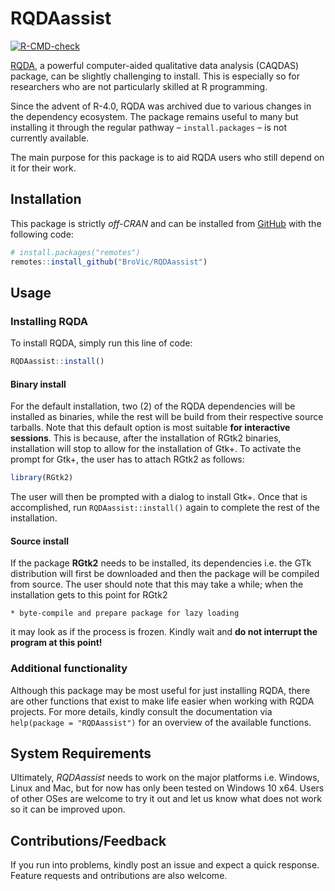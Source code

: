 
<!-- README.md is generated from README.Rmd. Please edit that file -->

# RQDAassist

<!-- badges: start -->

[![R-CMD-check](https://github.com/BroVic/RQDAassist/workflows/R-CMD-check/badge.svg)](https://github.com/BroVic/RQDAassist/actions)

<!-- badges: end -->

[RQDA](http://rqda.r-forge.r-project.org/), a powerful computer-aided
qualitative data analysis (CAQDAS) package, can be slightly challenging
to install. This is especially so for researchers who are not particularly
skilled at R programming.

Since the advent of R-4.0, RQDA was archived due to various changes in
the dependency ecosystem. The package remains useful to many but
installing it through the regular pathway – `install.packages` – is not
currently available.

The main purpose for this package is to aid RQDA users who still depend
on it for their work.

## Installation

This package is strictly *off-CRAN* and can be installed from
[GitHub](https://github.com/BroVic/RQDAassist) with the following code:

``` r
# install.packages("remotes")
remotes::install_github("BroVic/RQDAassist")
```

## Usage

### Installing RQDA

To install RQDA, simply run this line of code:

``` r
RQDAassist::install()
```

#### Binary install

For the default installation, two (2) of the RQDA dependencies will be
installed as binaries, while the rest will be build from their
respective source tarballs. Note that this default option is most
suitable **for interactive sessions**. This is because, after the
installation of RGtk2 binaries, installation will stop to allow for the
installation of Gtk+. To activate the prompt for Gtk+, the user has to
attach RGtk2 as follows:

``` r
library(RGtk2)
```

The user will then be prompted with a dialog to install Gtk+. Once that
is accomplished, run `RQDAassist::install()` again to complete the rest
of the installation.

#### Source install

If the package **RGtk2** needs to be installed, its dependencies
i.e. the GTk distribution will first be downloaded and then the package
will be compiled from source. The user should note that this may take a
while; when the installation gets to this point for RGtk2

    * byte-compile and prepare package for lazy loading

it may look as if the process is frozen. Kindly wait and **do not
interrupt the program at this point!**

### Additional functionality

Although this package may be most useful for just installing RQDA, there
are other functions that exist to make life easier when working with
RQDA projects. For more details, kindly consult the documentation via
`help(package = "RQDAassist")` for an overview of the available
functions.

## System Requirements

Ultimately, *RQDAassist* needs to work on the major platforms
i.e. Windows, Linux and Mac, but for now has only been tested on Windows
10 x64. Users of other OSes are welcome to try it out and let us know
what does not work so it can be improved upon.

## Contributions/Feedback

If you run into problems, kindly post an issue and expect a quick
response. Feature requests and ontributions are also welcome.
